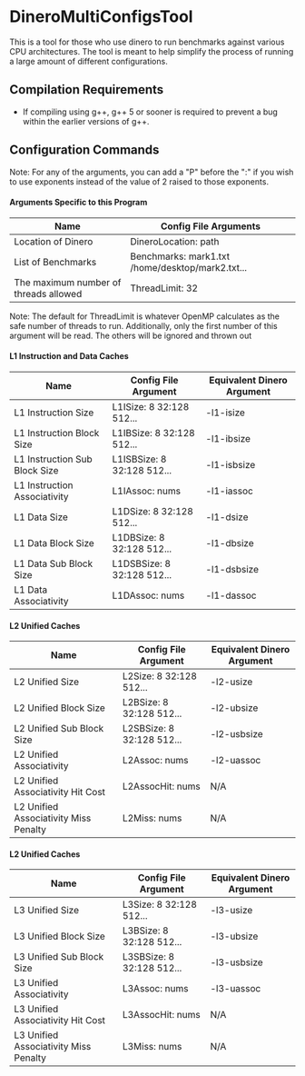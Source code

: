 # DineroMultiConfigsTool
This is a tool for those who use dinero to run benchmarks against various CPU architectures. The tool is meant to help simplify the process of running a large amount of different configurations.

## Compilation Requirements
* If compiling using g++, g++ 5 or sooner is required to prevent a bug within the earlier versions of g++.

## Configuration Commands

Note: For any of the arguments, you can add a "P" before the ":" if you wish to use exponents instead of the value of 2 raised to those exponents.

#### Arguments Specific to this Program
| Name | Config File Arguments |
| --- | --- |
| Location of Dinero | DineroLocation: path |
| List of Benchmarks | Benchmarks: mark1.txt /home/desktop/mark2.txt... |
| The maximum number of threads allowed | ThreadLimit: 32 |

Note: The default for ThreadLimit is whatever OpenMP calculates as the safe number of threads to run. Additionally, only the first number of this argument will be read. The others will be ignored and thrown out

#### L1 Instruction and Data Caches
| Name | Config File Argument | Equivalent Dinero Argument |
| --- | --- | --- |
| L1 Instruction Size | L1ISize: 8 32:128 512... | -l1-isize |
| L1 Instruction Block Size | L1IBSize: 8 32:128 512... | -l1-ibsize |
| L1 Instruction Sub Block Size | L1ISBSize: 8 32:128 512... | -l1-isbsize |
| L1 Instruction Associativity | L1IAssoc: nums | -l1-iassoc |
| L1 Data Size | L1DSize: 8 32:128 512... | -l1-dsize |
| L1 Data Block Size | L1DBSize: 8 32:128 512... | -l1-dbsize |
| L1 Data Sub Block Size | L1DSBSize: 8 32:128 512... | -l1-dsbsize |
| L1 Data Associativity | L1DAssoc: nums | -l1-dassoc |

#### L2 Unified Caches
| Name | Config File Argument | Equivalent Dinero Argument |
| --- | --- | --- |
| L2 Unified Size | L2Size: 8 32:128 512... | -l2-usize |
| L2 Unified Block Size | L2BSize: 8 32:128 512... | -l2-ubsize |
| L2 Unified Sub Block Size | L2SBSize: 8 32:128 512... | -l2-usbsize |
| L2 Unified Associativity | L2Assoc: nums | -l2-uassoc |
| L2 Unified Associativity Hit Cost | L2AssocHit: nums | N/A |
| L2 Unified Associativity Miss Penalty | L2Miss: nums | N/A |

#### L2 Unified Caches
| Name | Config File Argument | Equivalent Dinero Argument |
| --- | --- | --- |
| L3 Unified Size | L3Size: 8 32:128 512... | -l3-usize |
| L3 Unified Block Size | L3BSize: 8 32:128 512... | -l3-ubsize |
| L3 Unified Sub Block Size | L3SBSize: 8 32:128 512... | -l3-usbsize |
| L3 Unified Associativity | L3Assoc: nums | -l3-uassoc |
| L3 Unified Associativity Hit Cost | L3AssocHit: nums | N/A |
| L3 Unified Associativity Miss Penalty | L3Miss: nums | N/A |
